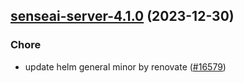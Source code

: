 

## [senseai-server-4.1.0](https://github.com/truecharts/charts/compare/senseai-server-4.0.1...senseai-server-4.1.0) (2023-12-30)

### Chore

- update helm general minor by renovate ([#16579](https://github.com/truecharts/charts/issues/16579))
  
  